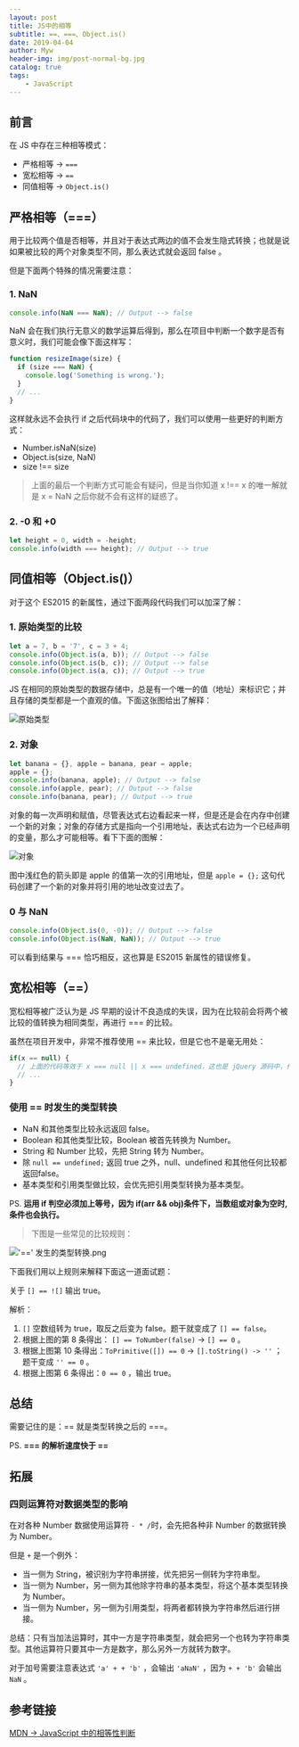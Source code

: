```yaml
---
layout: post
title: JS中的相等
subtitle: ==、===、Object.is()
date: 2019-04-04
author: Myw
header-img: img/post-normal-bg.jpg
catalog: true
tags:
    - JavaScript
---
```


## 前言

在 JS 中存在三种相等模式：

- 严格相等 -> `===`
- 宽松相等 -> `==`
- 同值相等 -> `Object.is()`

## 严格相等（===）

用于比较两个值是否相等，并且对于表达式两边的值不会发生隐式转换；也就是说如果被比较的两个对象类型不同，那么表达式就会返回 false 。

但是下面两个特殊的情况需要注意：

### 1. NaN

```js
console.info(NaN === NaN); // Output --> false
```

NaN 会在我们执行无意义的数学运算后得到，那么在项目中判断一个数字是否有意义时，我们可能会像下面这样写：

```js
function resizeImage(size) {
  if (size === NaN) {
    console.log('Something is wrong.');
  }
  // ...
}
```

这样就永远不会执行 if 之后代码块中的代码了，我们可以使用一些更好的判断方式：

- Number.isNaN(size)
- Object.is(size, NaN)
- size !== size

>上面的最后一个判断方式可能会有疑问，但是当你知道 x !== x 的唯一解就是 x = NaN 之后你就不会有这样的疑惑了。

### 2. -0 和 +0

```js
let height = 0, width = -height;
console.info(width === height); // Output --> true
```

## 同值相等（Object.is()）

对于这个 ES2015 的新属性，通过下面两段代码我们可以加深了解：

### 1. 原始类型的比较

```js
let a = 7, b = '7', c = 3 + 4;
console.info(Object.is(a, b)); // Output --> false
console.info(Object.is(b, c)); // Output --> false
console.info(Object.is(a, c)); // Output --> true
```

JS 在相同的原始类型的数据存储中，总是有一个唯一的值（地址）来标识它；并且存储的类型都是一个直观的值。下面这张图给出了解释：

![原始类型](https://tva1.sinaimg.cn/large/00831rSTgy1gd30wza5u0j30dq0aeglx.jpg)

### 2. 对象

```js
let banana = {}, apple = banana, pear = apple;
apple = {};
console.info(banana, apple); // Output --> false
console.info(apple, pear); // Output --> false
console.info(banana, pear); // Output --> true
```

对象的每一次声明和赋值，尽管表达式右边看起来一样，但是还是会在内存中创建一个新的对象；对象的存储方式是指向一个引用地址，表达式右边为一个已经声明的变量，那么才可能相等。看下下面的图解：

![对象](https://tva1.sinaimg.cn/large/00831rSTgy1gd31ale5a9j30eq09wq3k.jpg)

图中浅红色的箭头即是 apple 的值第一次的引用地址，但是 `apple = {};` 这句代码创建了一个新的对象并将引用的地址改变过去了。

### 0 与 NaN

```js
console.info(Object.is(0, -0)); // Output --> false
console.info(Object.is(NaN, NaN)); // Output --> true
```

可以看到结果与 === 恰巧相反，这也算是 ES2015 新属性的错误修复。

## 宽松相等（==）

宽松相等被广泛认为是 JS 早期的设计不良造成的失误，因为在比较前会将两个被比较的值转换为相同类型，再进行 === 的比较。

虽然在项目开发中，非常不推荐使用 == 来比较，但是它也不是毫无用处：

```js
if(x == null) {
  // 上面的代码等效于 x === null || x === undefined，这也是 jQuery 源码中，代替 === 的一种写法。
  // ...
}
```

### 使用 == 时发生的类型转换

- NaN 和其他类型比较永远返回 false。
- Boolean 和其他类型比较，Boolean 被首先转换为 Number。
- String 和 Number 比较，先把 String 转为 Number。
- 除 `null == undefined;` 返回 true 之外，null、undefined 和其他任何比较都返回false。
- 基本类型和引用类型做比较，会优先把引用类型转换为基本类型。

PS. **运用 if 判空必须加上等号，因为 if(arr && obj)条件下，当数组或对象为空时,条件也会执行。**

>下图是一些常见的比较规则：

!['==' 发生的类型转换.png](http://ww1.sinaimg.cn/large/ecbd3051gy1g6kz4szy22j20nc0fx7fp.jpg)

下面我们用以上规则来解释下面这一道面试题：

关于 `[] == ![]` 输出 true。

解析：

1. `[]` 空数组转为 true，取反之后变为 false。题干就变成了 `[] == false`。
2. 根据上图的第 8 条得出： `[] == ToNumber(false)` -> `[] == 0` 。
3. 根据上图第 10 条得出：`ToPrimitive([]) == 0` -> `[].toString() -> ''` ；题干变成 `'' == 0` 。
4. 根据上图第 6 条得出：`0 == 0` ，输出 true。

## 总结

需要记住的是：== 就是类型转换之后的 ===。

PS. **=== 的解析速度快于 ==**

## 拓展

### 四则运算符对数据类型的影响

在对各种 Number 数据使用运算符 `- * /`时，会先把各种非 Number 的数据转换为 Number。

但是 `+` 是一个例外：

- 当一侧为 String，被识别为字符串拼接，优先把另一侧转为字符串型。
- 当一侧为 Number，另一侧为其他除字符串的基本类型，将这个基本类型转换为 Number。
- 当一侧为 Number，另一侧为引用类型，将两者都转换为字符串然后进行拼接。

总结：只有当加法运算时，其中一方是字符串类型，就会把另一个也转为字符串类型。其他运算符只要其中一方是数字，那么另外一方就转为数字。

对于加号需要注意表达式 `'a' + + 'b'` ，会输出 `'aNaN'` ，因为 `+ + 'b'` 会输出 `NaN` 。

## 参考链接

[MDN -> JavaScript 中的相等性判断](https://developer.mozilla.org/zh-CN/docs/Web/JavaScript/Equality_comparisons_and_sameness)
